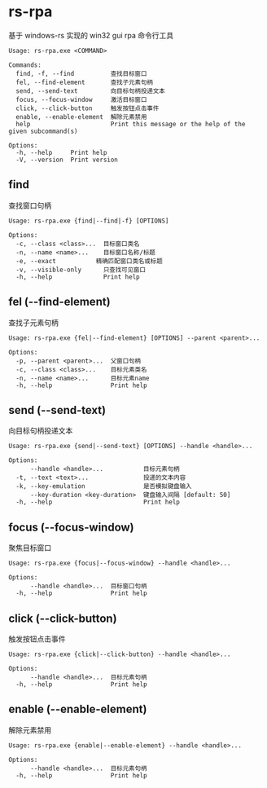 # rs-rpa

基于 windows-rs 实现的 win32 gui rpa 命令行工具

```
Usage: rs-rpa.exe <COMMAND>

Commands:
  find, -f, --find          查找目标窗口
  fel, --find-element       查找子元素句柄
  send, --send-text         向目标句柄投递文本
  focus, --focus-window     激活目标窗口
  click, --click-button     触发按钮点击事件
  enable, --enable-element  解除元素禁用
  help                      Print this message or the help of the given subcommand(s)

Options:
  -h, --help     Print help
  -V, --version  Print version
```

## find

查找窗口句柄

```
Usage: rs-rpa.exe {find|--find|-f} [OPTIONS]

Options:
  -c, --class <class>...  目标窗口类名
  -n, --name <name>...    目标窗口名称/标题
  -e, --exact           精确匹配窗口类名或标题
  -v, --visible-only      只查找可见窗口
  -h, --help              Print help
```

## fel (--find-element)

查找子元素句柄

```
Usage: rs-rpa.exe {fel|--find-element} [OPTIONS] --parent <parent>...

Options:
  -p, --parent <parent>...  父窗口句柄
  -c, --class <class>...    目标元素类名
  -n, --name <name>...      目标元素name
  -h, --help                Print help
```

## send (--send-text)

向目标句柄投递文本

```
Usage: rs-rpa.exe {send|--send-text} [OPTIONS] --handle <handle>...

Options:
      --handle <handle>...           目标元素句柄
  -t, --text <text>...               投递的文本内容
  -k, --key-emulation                是否模拟键盘输入
      --key-duration <key-duration>  键盘输入间隔 [default: 50]
  -h, --help                         Print help
```

## focus (--focus-window)

聚焦目标窗口

```
Usage: rs-rpa.exe {focus|--focus-window} --handle <handle>...

Options:
      --handle <handle>...  目标窗口句柄
  -h, --help                Print help
```

## click (--click-button)

触发按钮点击事件

```
Usage: rs-rpa.exe {click|--click-button} --handle <handle>...

Options:
      --handle <handle>...  目标元素句柄
  -h, --help                Print help
```

## enable (--enable-element)

解除元素禁用

```
Usage: rs-rpa.exe {enable|--enable-element} --handle <handle>...

Options:
      --handle <handle>...  目标元素句柄
  -h, --help                Print help
```
